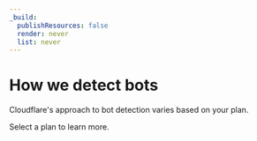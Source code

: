 ```yaml
---
_build:
  publishResources: false
  render: never
  list: never
---
```


# How we detect bots

Cloudflare's approach to bot detection varies based on your plan.

Select a plan to learn more.
